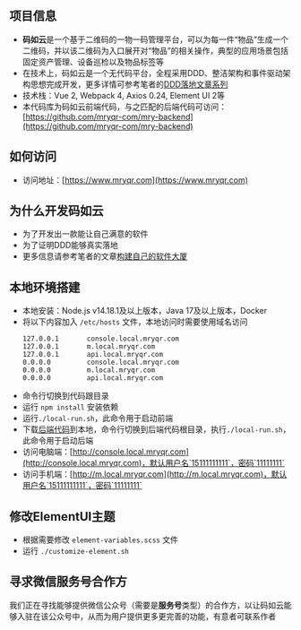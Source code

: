 ## 项目信息
- **码如云**是一个基于二维码的一物一码管理平台，可以为每一件“物品”生成一个二维码，并以该二维码为入口展开对“物品”的相关操作，典型的应用场景包括固定资产管理、设备巡检以及物品标签等
- 在技术上，码如云是一个无代码平台，全程采用DDD、整洁架构和事件驱动架构思想完成开发，更多详情可参考笔者的[DDD落地文章系列](https://docs.mryqr.com/ddd-introduction/)
- 技术栈：Vue 2, Webpack 4, Axios 0.24, Element UI 2等
- 本代码库为码如云前端代码，与之匹配的后端代码可访问：[https://github.com/mryqr-com/mry-backend](https://github.com/mryqr-com/mry-backend)


## 如何访问
- 访问地址：[https://www.mryqr.com](https://www.mryqr.com)


## 为什么开发码如云
- 为了开发出一款能让自己满意的软件
- 为了证明DDD能够真实落地
- 更多信息请参考笔者的文章[构建自己的软件大厦](https://docs.mryqr.com/build-your-own-software-skyscraper/)


## 本地环境搭建
- 本地安装：Node.js v14.18.1及以上版本，Java 17及以上版本，Docker
- 将以下内容加入 `/etc/hosts` 文件，本地访问时需要使用域名访问
  ```
  127.0.0.1       console.local.mryqr.com
  127.0.0.1       m.local.mryqr.com
  127.0.0.1       api.local.mryqr.com
  0.0.0.0         console.local.mryqr.com
  0.0.0.0         m.local.mryqr.com
  0.0.0.0         api.local.mryqr.com
  ```
- 命令行切换到代码跟目录
- 运行 `npm install` 安装依赖
- 运行`./local-run.sh`，此命令用于启动前端
- 下载[后端代码](https://github.com/mryqr-com/mry-backend)到本地，命令行切换到后端代码根目录，执行`./local-run.sh`，此命令用于启动后端
- 访问电脑端：[http://console.local.mryqr.com](http://console.local.mryqr.com)，默认用户名`15111111111`，密码`11111111`
- 访问手机端：[http://m.local.mryqr.com](http://m.local.mryqr.com)，默认用户名`15111111111`，密码`11111111`

## 修改ElementUI主题
- 根据需要修改 `element-variables.scss` 文件
- 运行 `./customize-element.sh`

## 寻求微信服务号合作方

我们正在寻找能够提供微信公众号（需要是**服务号**类型）的合作方，以让码如云能够入驻在该公众号中，从而为用户提供更多更完善的功能，有意者可联系作者


